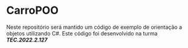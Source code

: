 # CarroPOO
Neste repositório será mantido um código de exemplo de orientação a objetos utilizando C#. Este código foi desenvolvido na turma _**TEC.2022.2.127**_
